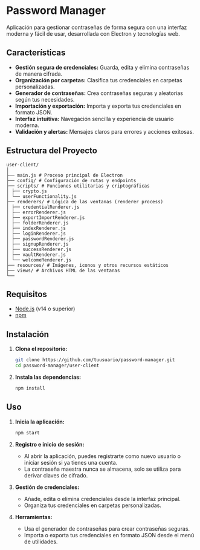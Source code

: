 # Password Manager

Aplicación para gestionar contraseñas de forma segura con una interfaz moderna y fácil de usar, desarrollada con Electron y tecnologías web.

## Características

- **Gestión segura de credenciales:** Guarda, edita y elimina contraseñas de manera cifrada.
- **Organización por carpetas:** Clasifica tus credenciales en carpetas personalizadas.
- **Generador de contraseñas:** Crea contraseñas seguras y aleatorias según tus necesidades.
- **Importación y exportación:** Importa y exporta tus credenciales en formato JSON.
- **Interfaz intuitiva:** Navegación sencilla y experiencia de usuario moderna.
- **Validación y alertas:** Mensajes claros para errores y acciones exitosas.

## Estructura del Proyecto
```
user-client/ 
│ 
├── main.js # Proceso principal de Electron 
├── config/ # Configuración de rutas y endpoints 
├── scripts/ # Funciones utilitarias y criptográficas 
│ ├── crypto.js 
│ └── userFunctionality.js 
├── renderers/ # Lógica de las ventanas (renderer process) 
│ ├── credentialRenderer.js 
│ ├── errorRenderer.js 
│ ├── exportImportRenderer.js 
│ ├── folderRenderer.js 
│ ├── indexRenderer.js 
│ ├── loginRenderer.js 
│ ├── passwordRenderer.js 
│ ├── signupRenderer.js 
│ ├── successRenderer.js 
│ ├── vaultRenderer.js 
│ └── welcomeRenderer.js 
├── resources/ # Imágenes, iconos y otros recursos estáticos 
├── views/ # Archivos HTML de las ventanas 
└──
```

## Requisitos

- [Node.js](https://nodejs.org/) (v14 o superior)
- [npm](https://www.npmjs.com/)

## Instalación

1. **Clona el repositorio:**
   ```sh
   git clone https://github.com/tuusuario/password-manager.git
   cd password-manager/user-client
   ```

2. **Instala las dependencias:**
   ```sh
   npm install
   ```

## Uso

1. **Inicia la aplicación:**
   ```sh
   npm start
   ```

2. **Registro e inicio de sesión:**
   - Al abrir la aplicación, puedes registrarte como nuevo usuario o iniciar sesión si ya tienes una cuenta.
   - La contraseña maestra nunca se almacena, solo se utiliza para derivar claves de cifrado.

3. **Gestión de credenciales:**
   - Añade, edita o elimina credenciales desde la interfaz principal.
   - Organiza tus credenciales en carpetas personalizadas.

4. **Herramientas:**
   - Usa el generador de contraseñas para crear contraseñas seguras.
   - Importa o exporta tus credenciales en formato JSON desde el menú de utilidades.

